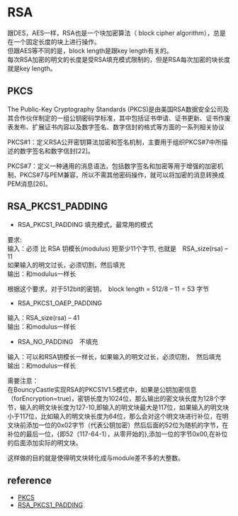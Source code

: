 # RSA

跟DES，AES一样，RSA也是一个块加密算法（ block cipher algorithm），总是在一个固定长度的块上进行操作。  
但跟AES等不同的是，block length是跟key length有关的。  
每次RSA加密的明文的长度是受RSA填充模式限制的，但是RSA每次加密的块长度就是key length。

## PKCS

The Public-Key Cryptography Standards (PKCS)是由美国RSA数据安全公司及其合作伙伴制定的一组公钥密码学标准，其中包括证书申请、证书更新、证书作废表发布、扩展证书内容以及数字签名、数字信封的格式等方面的一系列相关协议

PKCS#1：定义RSA公开密钥算法加密和签名机制，主要用于组织PKCS#7中所描述的数字签名和数字信封[22]。

PKCS#7：定义一种通用的消息语法，包括数字签名和加密等用于增强的加密机制，PKCS#7与PEM兼容，所以不需其他密码操作，就可以将加密的消息转换成PEM消息[26]。

## RSA_PKCS1_PADDING

- RSA_PKCS1_PADDING 填充模式，最常用的模式

要求:  
输入：必须 比 RSA 钥模长(modulus) 短至少11个字节, 也就是　RSA_size(rsa) – 11  
如果输入的明文过长，必须切割，然后填充  
输出：和modulus一样长

根据这个要求，对于512bit的密钥，　block length = 512/8 – 11 = 53 字节

- RSA_PKCS1_OAEP_PADDING

输入：RSA_size(rsa) – 41  
输出：和modulus一样长

- RSA_NO_PADDING　不填充

输入：可以和RSA钥模长一样长，如果输入的明文过长，必须切割，　然后填充  
输出：和modulus一样长

需要注意：  
在BouncyCastle实现RSA的PKCS1V1.5模式中，如果是公钥加密信息（forEncryption=true)，密钥长度为1024位，那么输出的密文块长度为128个字节，输入的明文块长度为127-10,即输入的明文块最大是117位，如果输入的明文块小于117位，比如输入的明文块长度为64位，那么会对这个明文块进行补位，在明文块前添加一位的0x02字节（代表公钥加密）然后后面的52位为随机的字节，在补位的最后一位，{即52（117-64-1），从零开始的},添加一位的字节0x00,在补位的后面添加实际的明文块。

这样做的目的就是使得明文块转化成与module差不多的大整数。

## reference

- [PKCS](https://baike.baidu.com/item/PKCS/1042350)
- [RSA_PKCS1_PADDING](https://www.douban.com/note/338531480/)
